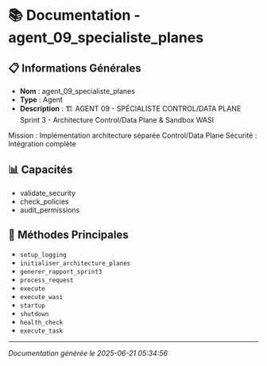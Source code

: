 # 📚 Documentation - agent_09_specialiste_planes

## 📋 Informations Générales
- **Nom** : agent_09_specialiste_planes
- **Type** : Agent
- **Description** : 🏗️ AGENT 09 - SPÉCIALISTE CONTROL/DATA PLANE
Sprint 3 - Architecture Control/Data Plane & Sandbox WASI

Mission : Implémentation architecture séparée Control/Data Plane
Sécurité : Intégration complète

## 📊 Capacités
- validate_security
- check_policies
- audit_permissions

## 🔧 Méthodes Principales
- `setup_logging`
- `initialiser_architecture_planes`
- `generer_rapport_sprint3`
- `process_request`
- `execute`
- `execute_wasi`
- `startup`
- `shutdown`
- `health_check`
- `execute_task`

---
*Documentation générée le 2025-06-21 05:34:56*
